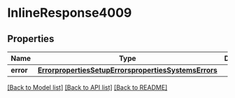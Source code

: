 # InlineResponse4009

## Properties
Name | Type | Description | Notes
------------ | ------------- | ------------- | -------------
**error** | [**ErrorpropertiesSetupErrorspropertiesSystemsErrors**](ErrorpropertiesSetupErrorspropertiesSystemsErrors.md) |  | [optional] 

[[Back to Model list]](../README.md#documentation-for-models) [[Back to API list]](../README.md#documentation-for-api-endpoints) [[Back to README]](../README.md)

